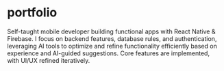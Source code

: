 # portfolio
Self-taught mobile developer building functional apps with React Native &amp; Firebase. I focus on backend features, database rules, and authentication, leveraging AI tools to optimize and refine functionality efficiently based on experience and AI-guided suggestions. Core features are implemented, with UI/UX refined iteratively.
